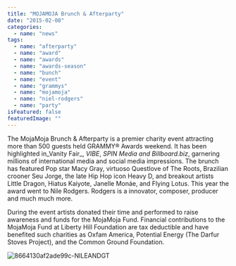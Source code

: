```yaml
---
title: "MOJAMOJA Brunch & Afterparty"
date: "2015-02-08"
categories: 
  - name: "news"
tags: 
  - name: "afterparty"
  - name: "award"
  - name: "awards"
  - name: "awards-season"
  - name: "bunch"
  - name: "event"
  - name: "grammys"
  - name: "mojamoja"
  - name: "niel-rodgers"
  - name: "party"
isFeatured: false
featuredImage: ""
---
```


The MojaMoja Brunch & Afterparty is a premier charity event attracting more than 500 guests held GRAMMY® Awards weekend. It has been highlighted in_Vanity Fair_, _VIBE_, _SPIN Media and Billboard.biz_, garnering millions of international media and social media impressions. The brunch has featured Pop star Macy Gray, virtuoso Questlove of The Roots, Brazilian crooner Seu Jorge, the late Hip Hop icon Heavy D, and breakout artists Little Dragon, Hiatus Kaiyote, Janelle Monáe, and Flying Lotus. This year the award went to Nile Rodgers. Rodgers is a innovator, composer, producer and much much more.

During the event artists donated their time and performed to raise awareness and funds for the MojaMoja Fund. Financial contributions to the MojaMoja Fund at Liberty Hill Foundation are tax deductible and have benefited such charities as Oxfam America, Potential Energy (The Darfur Stoves Project), and the Common Ground Foundation.

![8664130af2ade99c-NILEANDGT](http://www.mirroredmedia.com/wp-content/uploads/2015/04/8664130af2ade99c-NILEANDGT.jpg)

